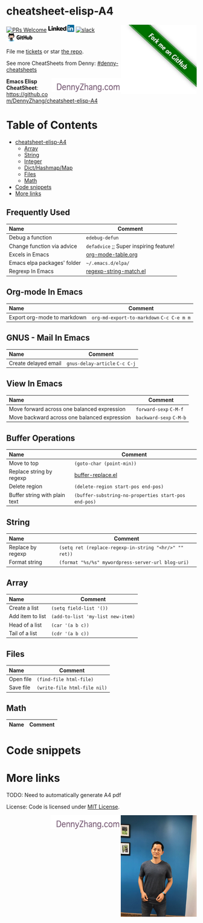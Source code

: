 # cheatsheet-elisp-A4
<a href="https://github.com/DennyZhang?tab=followers"><img align="right" width="200" height="183" src="https://raw.githubusercontent.com/USDevOps/mywechat-slack-group/master/images/fork_github.png" /></a>

[![PRs Welcome](https://img.shields.io/badge/PRs-welcome-brightgreen.svg)](http://makeapullrequest.com) [![LinkedIn](https://raw.githubusercontent.com/USDevOps/mywechat-slack-group/master/images/linkedin_icon.png)](https://www.linkedin.com/in/dennyzhang001) <a href="https://www.dennyzhang.com/slack" target="_blank" rel="nofollow"><img src="http://slack.dennyzhang.com/badge.svg" alt="slack"/></a> [![Github](https://raw.githubusercontent.com/USDevOps/mywechat-slack-group/master/images/github.png)](https://github.com/DennyZhang)

File me [tickets](https://github.com/DennyZhang/cheatsheet-elisp-A4/issues) or star [the repo](https://github.com/DennyZhang/cheatsheet-elisp-A4).

See more CheatSheets from Denny: [#denny-cheatsheets](https://github.com/topics/denny-cheatsheets)

<a href="https://www.dennyzhang.com"><img align="right" width="185" height="37" src="https://raw.githubusercontent.com/USDevOps/mywechat-slack-group/master/images/dns_small.png"></a>

**Emacs Elisp CheatSheet**: https://github.com/DennyZhang/cheatsheet-elisp-A4
  
Table of Contents
=================

   * [cheatsheet-elisp-A4](#cheatsheet-elisp-A4)
      * [Array](#array)
      * [String](#string)
      * [Integer](#integer)
      * [Dict/Hashmap/Map](#dicthashmapmap)
      * [Files](#files)
      * [Math](#math)
   * [Code snippets](#code-snippets)
   * [More links](#more-links)

## Frequently Used

| Name                        | Comment                                               |
| :-------------------------- | ----------------------------------------------------- |
| Debug a function            | `edebug-defun`                                        |
| Change function via advice  | `defadvice` ;; Super inspiring feature!               |
| Excels in Emacs             | [org-mode-table.org](org-mode-table.org)              |
| Emacs elpa packages' folder | `~/.emacs.d/elpa/`                                    |
| Regrexp In Emacs            | [regexp-string-match.el](regexp-string-match.el)      |
  
## Org-mode In Emacs

| Name                        | Comment                                    |
| :-------------------------- | ------------------------------------------ |
| Export org-mode to markdown | `org-md-export-to-markdown` `C-c C-e m m`  |

## GNUS - Mail In Emacs

| Name                  | Comment                          |
| :-------------------- | -------------------------------- |
| Create delayed email  | `gnus-delay-article` `C-c C-j`   |

## View In Emacs

| Name                                         | Comment                  |
| :------------------------------------------- | ------------------------ |
| Move forward across one balanced expression  | `forward-sexp` `C-M-f`   |
| Move backward across one balanced expression | `backward-sexp` `C-M-b`  |

## Buffer Operations

| Name                          | Comment                                              |
| :-----------------------      | ---------------------------------------------------- |
| Move to top                   | `(goto-char (point-min))`                            |
| Replace string by regexp      | [buffer-replace.el](buffer-replace.el)               |
| Delete region                 | `(delete-region start-pos end-pos)`                  |
| Buffer string with plain text | `(buffer-substring-no-properties start-pos end-pos)` |

## String

| Name                | Comment                                                |
| :------------------ | ------------------------------------------------------ |
| Replace by regexp   | `(setq ret (replace-regexp-in-string "<hr/>" "" ret))` |
| Format string       | `(format "%s/%s" mywordpress-server-url blog-uri)`     |

## Array

| Name                | Comment                           |
| :------------------ | --------------------------------- |
| Create a list       | `(setq field-list '())`           |
| Add item to list    | `(add-to-list 'my-list new-item)` |
| Head of a list      | `(car '(a b c))`                  |
| Tail of a list      | `(cdr '(a b c))`                  |
  
## Files

| Name          | Comment                      |
| :------------ | ---------------------------- |
| Open file     | `(find-file html-file)`      |
| Save file     | `(write-file html-file nil)` |
  
## Math

| Name          | Comment                  |
| :------------ | ------------------------ |
  
# Code snippets

# More links

TODO: Need to automatically generate A4 pdf

License: Code is licensed under [MIT License](https://www.dennyzhang.com/wp-content/mit_license.txt).

<a href="https://www.dennyzhang.com"><img align="right" width="201" height="268" src="https://raw.githubusercontent.com/USDevOps/mywechat-slack-group/master/images/denny_201706.png"></a>

<a href="https://www.dennyzhang.com"><img align="right" src="https://raw.githubusercontent.com/USDevOps/mywechat-slack-group/master/images/dns_small.png"></a>
